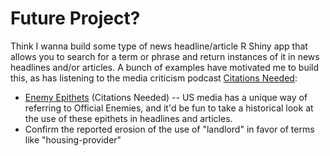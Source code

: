 # Future Project?

Think I wanna build some type of news headline/article R Shiny app that allows you to search for a term or phrase and return instances of it in news headlines and/or articles. A bunch of examples have motivated me to build this, as has listening to the media criticism podcast [Citations Needed](https://citationsneeded.libsyn.com/):

- [Enemy Epithets](https://citationsneeded.libsyn.com/episode-137-thought-terminating-enemy-epithets-part-i) (Citations Needed) -- US media has a unique way of referring to Official Enemies, and it'd be fun to take a historical look at the use of these epithets in headlines and articles.
- Confirm the reported erosion of the use of "landlord" in favor of terms like "housing-provider"
